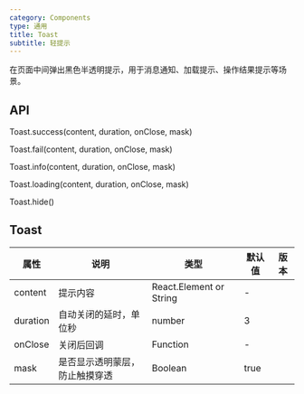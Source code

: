 ```yaml
---
category: Components
type: 通用
title: Toast
subtitle: 轻提示
---
```


在页面中间弹出黑色半透明提示，用于消息通知、加载提示、操作结果提示等场景。

## API

Toast.success(content, duration, onClose, mask)

Toast.fail(content, duration, onClose, mask)

Toast.info(content, duration, onClose, mask)

Toast.loading(content, duration, onClose, mask)

Toast.hide()

## Toast

| 属性 | 说明 | 类型 | 默认值 | 版本 |
| --- | --- | --- | --- | --- |
| content | 提示内容 | React.Element or String | - |  |
| duration | 自动关闭的延时，单位秒 | number | 3 |  |
| onClose | 关闭后回调 | Function | - |  |
| mask | 是否显示透明蒙层，防止触摸穿透 | Boolean | true |  |
